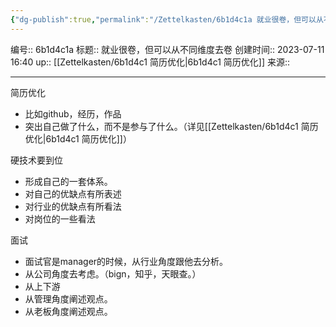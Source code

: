 ```yaml
---
{"dg-publish":true,"permalink":"/Zettelkasten/6b1d4c1a 就业很卷，但可以从不同维度去卷/","dgPassFrontmatter":true}
---
```


编号:: 6b1d4c1a
标题:: 就业很卷，但可以从不同维度去卷
创建时间:: 2023-07-11 16:40
up:: [[Zettelkasten/6b1d4c1 简历优化\|6b1d4c1 简历优化]]
来源:: 

---

简历优化
- 比如github，经历，作品
- 突出自己做了什么，而不是参与了什么。（详见[[Zettelkasten/6b1d4c1 简历优化\|6b1d4c1 简历优化]]）

硬技术要到位
- 形成自己的一套体系。
- 对自己的优缺点有所表述
- 对行业的优缺点有所看法
- 对岗位的一些看法

面试
- 面试官是manager的时候，从行业角度跟他去分析。
- 从公司角度去考虑。（bign，知乎，天眼查。）
- 从上下游
- 从管理角度阐述观点。
- 从老板角度阐述观点。

